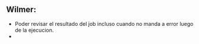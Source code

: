 ## Wilmer:
  - Poder revisar el resultado del job incluso cuando no manda a error luego de la ejecucion.
  - 